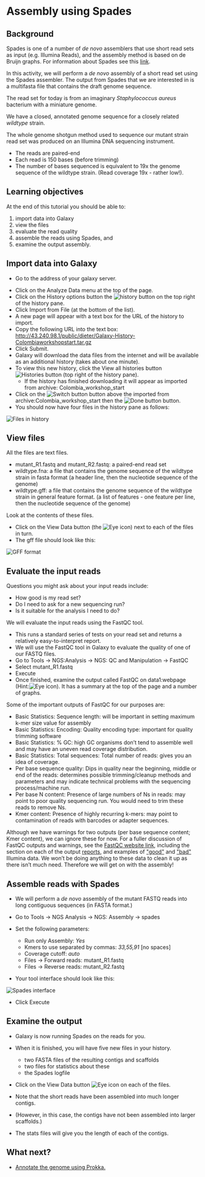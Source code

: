 # Assembly using Spades

## Background
Spades is one of a number of *de novo* assemblers that use short read sets as input (e.g. Illumina Reads), and the assembly method is based on de Bruijn graphs. For information about Spades see this [link](http://bioinf.spbau.ru/spades).

<!---
A protocol for assembling with Velvet (another *de novo* assembler) is available [here](https://docs.google.com/document/d/1xs-TI5MejQARqo0pcocGlymsXldwJbJII890gnmjI0o/pub).
--->

In this activity, we will perform a *de novo* assembly of a short read set using the Spades assembler. The output from Spades that we are interested in is a multifasta file that contains the draft genome sequence.

The read set for today is from an imaginary *Staphylococcus aureus* bacterium with a miniature genome.

We have a closed, annotated genome sequence for a closely related *wildtype* strain.

The whole genome shotgun method used to sequence our mutant strain read set was produced on an Illumina DNA sequencing instrument.

-   The reads are paired-end
-   Each read is 150 bases (before trimming)
-   The number of bases sequenced is equivalent to 19x the genome sequence of the wildtype strain. (Read coverage 19x - rather low!).

## Learning objectives
At the end of this tutorial you should be able to:

1. import data into Galaxy  
2. view the files
3. evaluate the read quality
4. assemble the reads using Spades, and
5. examine the output assembly.

## Import data into Galaxy
-  Go to the address of your galaxy server.

<!---
- [Remind me how to logon.](https://docs.google.com/document/d/1LAQvhIG8s-vv6T14bb8lGRkmoNha7E3bHf9kAgUwMs0/pub)
FIXME: note this contains the same galaxy address as above - change?
--->

- Click on the <ss>Analyze Data</ss> menu at the top of the page.    
- Click on the <ss>History options</ss> button the ![history button](./images/image02.png) on the top right of the history pane.
- Click <ss>Import from File</ss> (at the bottom of the list).  
- A new page will appear with a text box for the URL of the history to import.  
- Copy the following URL into the text box: <http://43.240.98.1/public/dieter/Galaxy-History-Colombiaworkshopstart.tar.gz>  
- Click <ss>Submit</ss>.  
- Galaxy will download the data files from the internet and will be available as an additional history (takes about one minute).  
- To view this new history, click the <ss>View all histories</ss> button![Histories button](./images/image01.png) (top right of the history pane).  
  - If the history has finished downloading it will appear as <fn>imported from archive: Colombia_workshop_start</fn>
- Click on the ![Switch button](./images/image06.png) button above the <fn>imported from archive:Colombia_workshop_start</fn> then the ![Done button](./images/image05.png) button.
- You should now have four files in the history pane as follows:

![Files in history](./images/image07.png)

## View files
All the files are text files.

- <fn>mutant_R1.fastq</fn> and <fn>mutant_R2.fastq</fn>: a paired-end read set  
- <fn>wildtype.fna</fn>: a file that contains the genome sequence of the wildtype strain in fasta format (a header line, then the nucleotide sequence of the genome)
- <fn>wildtype.gff</fn>: a file that contains the genome sequence of the wildtype strain in general feature format. (a list of features - one feature per line, then the nucleotide sequence of the genome)

Look at the contents of these files.

- Click on the View Data button (the ![Eye icon](./images/image04.png)) next to each of the files in turn.
- The gff file should look like this:

<!---
- Brief Discussion about the GFF format (FIXME: add)
--->

![GFF format](./images/image08.png)

## Evaluate the input reads

Questions you might ask about your input reads include:

- How good is my read set?
- Do I need to ask for a new sequencing run?  
- Is it suitable for the analysis I need to do?

We will evaluate the input reads using the FastQC tool.

- This runs a standard series of tests on your read set and returns a relatively easy-to-interpret report.
- We will use the FastQC tool in Galaxy to evaluate the quality of one of our FASTQ files.
- Go to <ss>Tools &rarr; NGS:Analysis &rarr; NGS: QC and Manipulation &rarr; FastQC</ss>
- Select <fn>mutant_R1.fastq</fn>
- <ss>Execute</ss>
- Once finished, examine the output called <fn>FastQC on data1:webpage</fn> (Hint:![Eye icon](./images/image04.png)). It has a summary at the top of
the page and a number of graphs.

Some of the important outputs of FastQC for our purposes are:

-   <ss>Basic Statistics: Sequence length</ss>: will be important in setting maximum k-mer size value for assembly
-   <ss>Basic Statistics: Encoding</ss>: Quality encoding type: important for quality trimming software
-   <ss>Basic Statistics: % GC</ss>: high GC organisms don’t tend to assemble well and may have an uneven read coverage distribution.
-   <ss>Basic Statistics: Total sequences</ss>: Total number of reads: gives you an idea of coverage.
-   <ss>Per base sequence quality</ss>: Dips in quality near the beginning, middle or end of the reads: determines possible trimming/cleanup methods and parameters and may indicate technical problems with the sequencing process/machine run.
-   <ss>Per base N content</ss>: Presence of large numbers of Ns in reads: may point to poor quality sequencing run. You would need to trim these reads to remove Ns.
-   <ss>Kmer content</ss>: Presence of highly recurring k-mers: may point to contamination of reads with barcodes or adapter sequences.

Although we have warnings for two outputs (per base sequence content; Kmer content), we can ignore these for now. For a fuller discussion of FastQC outputs and warnings, see the [FastQC website link](http://www.bioinformatics.babraham.ac.uk/projects/fastqc/), including the section on each of the output [reports](http://www.bioinformatics.babraham.ac.uk/projects/fastqc/Help/3%20Analysis%20Modules/), and examples of ["good"](http://www.bioinformatics.babraham.ac.uk/projects/fastqc/good_sequence_short_fastqc.html) and ["bad"](http://www.bioinformatics.babraham.ac.uk/projects/fastqc/bad_sequence_fastqc.html) Illumina data. We won’t be doing anything to these data to clean it up as there isn’t much need. Therefore we will get on with the assembly!

## Assemble reads with Spades

- We will perform a *de novo* assembly of the mutant FASTQ reads into long contiguous sequences (in FASTA format.)

<!---
- Spades produces both contigs and scaffolds.
Ask your demonstrator if you would like to know the difference between contigs and scaffolds.
--->

- Go to <ss>Tools &rarr; NGS Analysis &rarr; NGS: Assembly &rarr; spades</ss>
- Set the following parameters:

    - <ss>Run only Assembly</ss>: *Yes*  
    - <ss>Kmers to use separated by commas:</ss> *33,55,91*  [no spaces]  
    - <ss>Coverage cutoff:</ss> *auto*  
    - <ss>Files &rarr; Forward reads:</ss> <fn>mutant_R1.fastq</fn>  
    - <ss>Files &rarr; Reverse reads:</ss> <fn>mutant_R2.fastq</fn>  

- Your tool interface should look like this:

![Spades interface](./images/image03.png)

-  Click <ss>Execute</ss>

## Examine the output

- Galaxy is now running Spades on the reads for you.
- When it is finished, you will have five new files in your history.  

    - two FASTA files of the resulting contigs and scaffolds
    - two files for statistics about these
    - the Spades logfile

- Click on the View Data button ![Eye icon](./images/image04.png) on each of the files.
- Note that the short reads have been assembled into much longer contigs.
- (However, in this case, the contigs have not been assembled into larger scaffolds.)
- The stats files will give you the length of each of the contigs.

## What next?

- [Annotate the genome using Prokka.](../2b/index.md)
